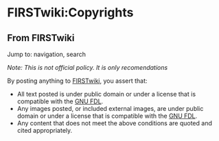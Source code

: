# FIRSTwiki:Copyrights

## From FIRSTwiki

Jump to: navigation, search

_Note: This is not official policy. It is only recomendations_

By posting anything to [FIRSTwiki](FIRSTwiki "FIRSTwiki"), you assert that:

- All text posted is under public domain or under a license that is compatible with the [GNU FDL](http://www.wikipedia.org/wiki/GNU_FDL "wikipedia:GNU_FDL").
- Any images posted, or included external images, are under public domain or under a license that is compatible with the [GNU FDL](http://www.wikipedia.org/wiki/GNU_FDL "wikipedia:GNU_FDL").
- Any content that does not meet the above conditions are quoted and cited appropriately.
